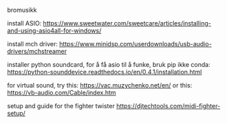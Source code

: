 bromusikk

install ASIO:
https://www.sweetwater.com/sweetcare/articles/installing-and-using-asio4all-for-windows/

install mch driver:
https://www.minidsp.com/userdownloads/usb-audio-drivers/mchstreamer

installer python soundcard, for å få asio til å funke, bruk pip ikke conda:
https://python-sounddevice.readthedocs.io/en/0.4.1/installation.html

for virtual sound, try this:
https://vac.muzychenko.net/en/
or this:
https://vb-audio.com/Cable/index.htm

setup and guide for the fighter twister
https://djtechtools.com/midi-fighter-setup/
